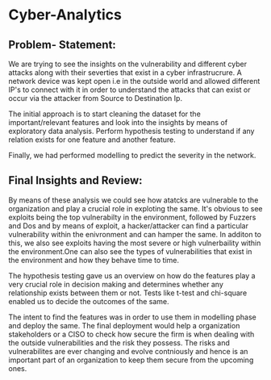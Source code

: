 # Cyber-Analytics
## Problem- Statement:
We are trying to see the insights on the vulnerability and different cyber attacks along with their severties that exist in a cyber infrastrucrure. 
A network device was kept open i.e in the outside world and allowed different IP's to connect with it in order to understand the attacks that can exist or occur via the attacker from Source to Destination Ip.

The initial approach is to start cleaning the dataset for the important/relevant features and look into the insights by means of exploratory data analysis. Perform hypothesis testing to understand if any relation exists for one feature and another feature.

Finally, we had performed modelling to predict the severity in the network.
## Final Insights and Review:
By means of these analysis we could see how atatcks are vulnerable to the organization and play a crucial role in exploting the same.
It's obvious to see exploits being the top vulnerabilty in the environment, followed by Fuzzers and Dos and by means of exploit, a hacker/attacker can find a particular vulnerability within the enivronment and can hamper the same. In additon to this, we also see exploits having the most severe or high vulnerbaility within the environment.One can also see the types of vulnerabilities that exist in the environment and how they behave time to time.

The hypothesis testing gave us an overview on how do the features play a very crucial role in decision making and determines whether any relationship exists between them or not. Tests like t-test and chi-square enabled us to decide the outcomes of the same.

The intent to find the features was in order to use them in  modelling phase and deploy the same. The final deployment would help a organization stakeholders or a CISO to check how secure the firm is when dealing with the outside vulnerabilities and the risk they possess.
The risks and vulnerabilites are ever changing and evolve contniously and hence is an important part of an organization to keep them secure from the upcoming ones.
